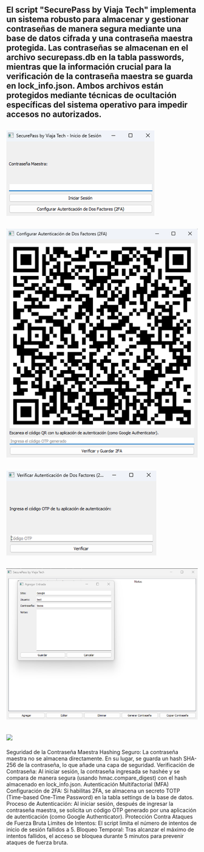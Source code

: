 El script "SecurePass by Viaja Tech" implementa un sistema robusto para almacenar y gestionar contraseñas de manera segura mediante una base de datos cifrada y una contraseña maestra protegida. Las contraseñas se almacenan en el archivo securepass.db en la tabla passwords, mientras que la información crucial para la verificación de la contraseña maestra se guarda en lock_info.json. Ambos archivos están protegidos mediante técnicas de ocultación específicas del sistema operativo para impedir accesos no autorizados.
--------
![](https://github.com/viajatech/SecurePass/blob/main/SecurePass%20Foto%20GUI%20.png)
--------
![](https://github.com/viajatech/SecurePass/blob/main/GUI%20SECURE%20PASS%20QR%20GENERADOR.png)
--------
![](https://github.com/viajatech/SecurePass/blob/main/verificar%20QR%20.png)
--------
![](https://github.com/viajatech/SecurePass/blob/main/agregar%20entrada.png)
--------
![](https://github.com/viajatech/SecurePass/blob/main/Generar%20Contrase%C3%B1a%20GUI.png)
--------
Seguridad de la Contraseña Maestra
Hashing Seguro:
La contraseña maestra no se almacena directamente. En su lugar, se guarda un hash SHA-256 de la contraseña, lo que añade una capa de seguridad.
Verificación de Contraseña:
Al iniciar sesión, la contraseña ingresada se hashée y se compara de manera segura (usando hmac.compare_digest) con el hash almacenado en lock_info.json.
Autenticación Multifactorial (MFA)
Configuración de 2FA:
Si habilitas 2FA, se almacena un secreto TOTP (Time-based One-Time Password) en la tabla settings de la base de datos.
Proceso de Autenticación:
Al iniciar sesión, después de ingresar la contraseña maestra, se solicita un código OTP generado por una aplicación de autenticación (como Google Authenticator).
Protección Contra Ataques de Fuerza Bruta
Límites de Intentos:
El script limita el número de intentos de inicio de sesión fallidos a 5.
Bloqueo Temporal:
Tras alcanzar el máximo de intentos fallidos, el acceso se bloquea durante 5 minutos para prevenir ataques de fuerza bruta.
